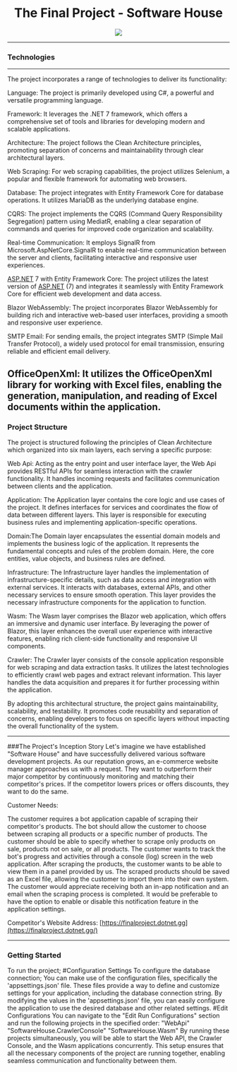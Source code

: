 <h1 align="center">The Final Project - Software House</h1>

<p align="center">
  <img src="![Uploading Screenshot 2023-06-06 at 19.02.33.png…]()" />

</p>

---

### Technologies
---

The project incorporates a range of technologies to deliver its functionality:

Language: The project is primarily developed using C#, a powerful and versatile programming language.

Framework: It leverages the .NET 7 framework, which offers a comprehensive set of tools and libraries for developing modern and scalable applications.

Architecture: The project follows the Clean Architecture principles, promoting separation of concerns and maintainability through clear architectural layers.

Web Scraping: For web scraping capabilities, the project utilizes Selenium, a popular and flexible framework for automating web browsers.

Database: The project integrates with Entity Framework Core for database operations. It utilizes MariaDB as the underlying database engine.

CQRS: The project implements the CQRS (Command Query Responsibility Segregation) pattern using MediatR, enabling a clear separation of commands and queries for improved code organization and scalability.

Real-time Communication: It employs SignalR from Microsoft.AspNetCore.SignalR to enable real-time communication between the server and clients, facilitating interactive and responsive user experiences.

[ASP.NET](http://asp.net/) 7 with Entity Framework Core: The project utilizes the latest version of [ASP.NET](http://asp.net/) (7) and integrates it seamlessly with Entity Framework Core for efficient web development and data access.

Blazor WebAssembly: The project incorporates Blazor WebAssembly for building rich and interactive web-based user interfaces, providing a smooth and responsive user experience.

SMTP Email: For sending emails, the project integrates SMTP (Simple Mail Transfer Protocol), a widely used protocol for email transmission, ensuring reliable and efficient email delivery.

## OfficeOpenXml: It utilizes the OfficeOpenXml library for working with Excel files, enabling the generation, manipulation, and reading of Excel documents within the application.

### Project Structure

The project is structured following the principles of Clean Architecture which organized into six main layers, each serving a specific purpose:

Web Api: Acting as the entry point and user interface layer, the Web Api provides RESTful APIs for seamless interaction with the crawler functionality. It handles incoming requests and facilitates communication between clients and the application.

Application: The Application layer contains the core logic and use cases of the project. It defines interfaces for services and coordinates the flow of data between different layers. This layer is responsible for executing business rules and implementing application-specific operations.

Domain:The Domain layer encapsulates the essential domain models and implements the business logic of the application. It represents the fundamental concepts and rules of the problem domain. Here, the core entities, value objects, and business rules are defined.

Infrastructure: The Infrastructure layer handles the implementation of infrastructure-specific details, such as data access and integration with external services. It interacts with databases, external APIs, and other necessary services to ensure smooth operation. This layer provides the necessary infrastructure components for the application to function.

Wasm: The Wasm layer comprises the Blazor web application, which offers an immersive and dynamic user interface. By leveraging the power of Blazor, this layer enhances the overall user experience with interactive features, enabling rich client-side functionality and responsive UI components.

Crawler: The Crawler layer consists of the console application responsible for web scraping and data extraction tasks. It utilizes the latest technologies to efficiently crawl web pages and extract relevant information. This layer handles the data acquisition and prepares it for further processing within the application.

By adopting this architectural structure, the project gains maintainability, scalability, and testability. It promotes code reusability and separation of concerns, enabling developers to focus on specific layers without impacting the overall functionality of the system.

---

###The Project's Inception Story
Let's imagine we have established "Software House" and have successfully delivered various software development projects.
As our reputation grows, an e-commerce website manager approaches us with a request.
They want to outperform their major competitor by continuously monitoring and matching their competitor's prices.
If the competitor lowers prices or offers discounts, they want to do the same.

Customer Needs:

The customer requires a bot application capable of scraping their competitor's products.
The bot should allow the customer to choose between scraping all products or a specific number of products.
The customer should be able to specify whether to scrape only products on sale, products not on sale, or all products.
The customer wants to track the bot's progress and activities through a console (log) screen in the web application.
After scraping the products, the customer wants to be able to view them in a panel provided by us.
The scraped products should be saved as an Excel file, allowing the customer to import them into their own system.
The customer would appreciate receiving both an in-app notification and an email when the scraping process is completed.
It would be preferable to have the option to enable or disable this notification feature in the application settings.

Competitor's Website Address: [https://finalproject.dotnet.gg](https://finalproject.dotnet.gg/)

---

### Getting Started

To run the project;
#Configuration Settings
To configure the database connection;
You can make use of the configuration files, specifically the 'appsettings.json' file. These files provide a way to define and customize settings for your application, including the database connection string. By modifying the values in the 'appsettings.json' file, you can easily configure the application to use the desired database and other related settings.
#Edit Configurations
You can navigate to the "Edit Run Configurations" section and run the following projects in the specified order:
"WebApi"
"SoftwareHouse.CrawlerConsole"
"SoftwareHouse.Wasm"
By running these projects simultaneously, you will be able to start the Web API, the Crawler Console, and the Wasm applications concurrently. This setup ensures that all the necessary components of the project are running together, enabling seamless communication and functionality between them.
